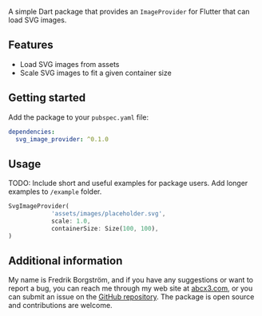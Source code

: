 <!--
This README describes the package. If you publish this package to pub.dev,
this README's contents appear on the landing page for your package.

For information about how to write a good package README, see the guide for
[writing package pages](https://dart.dev/tools/pub/writing-package-pages).

For general information about developing packages, see the Dart guide for
[creating packages](https://dart.dev/guides/libraries/create-packages)
and the Flutter guide for
[developing packages and plugins](https://flutter.dev/to/develop-packages).
-->

A simple Dart package that provides an `ImageProvider` for Flutter that can load SVG images.

## Features

- Load SVG images from assets
- Scale SVG images to fit a given container size

## Getting started

Add the package to your `pubspec.yaml` file:

```yaml
dependencies:
  svg_image_provider: ^0.1.0
```

## Usage

TODO: Include short and useful examples for package users. Add longer examples
to `/example` folder.

```dart
SvgImageProvider(
            'assets/images/placeholder.svg',
            scale: 1.0,
            containerSize: Size(100, 100),
)
```

## Additional information

My name is Fredrik Borgström, and if you have any suggestions or want to report a bug, you can reach
me through my web site at [abcx3.com](https://abcx3.com), or you can submit an issue on the 
[GitHub repository](https://github.com/FredrikBorgstrom/svg_image_provider).
The package is open source and contributions are welcome.
